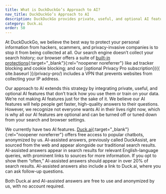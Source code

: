 ```yaml
---
title: What is DuckDuckGo’s Approach to AI?
nav_title: DuckDuckGo’s Approach to AI
description: DuckDuckGo provides private, useful, and optional AI features to people who want the benefits of AI without the privacy risks
category: Duck.ai
order: 50
---
```


At DuckDuckGo, we believe the best way to protect your personal information from hackers, scammers, and privacy-invasive companies is to stop it from being collected at all. Our search engine doesn’t collect your search history; our browser offers a suite of [built-in protections](https://duckduckgo.com/compare-privacy){:target="\_blank"}{:rel="noopener noreferrer"} like ad tracker blocking and cookie blocking; and our [optional Privacy Pro subscription]({{ site.baseurl }}/privacy-pro/) includes a VPN that prevents websites from collecting your IP address.

Our approach to AI extends this strategy by integrating private, useful, and optional AI features that don’t track how you use them or train on your data. We’re not making AI features just for the sake of it. We believe our AI features will help people get faster, high-quality answers to their questions. However, we recognize not everyone wants AI in their lives right now, which is why all our AI features are optional and can be turned off or tuned down from your search and browser settings.

We currently have two AI features. [Duck.ai](https://duck.ai){:target="\_blank"}{:rel="noopener noreferrer"} offers free access to popular chatbots, anonymized by us. AI-assisted answers, previously called DuckAssist, are sourced from the web and appear alongside our traditional search results. AI-assisted answers appear in search results for relevant English-language queries, with prominent links to sources for more information. If you opt to show them “often,” AI-assisted answers should appear in over 20% of search results. AI-assisted answers also include a link to Duck.ai, where you can ask follow-up questions.

Both Duck.ai and AI-assisted answers are free to use and anonymized by us, with no account required.

